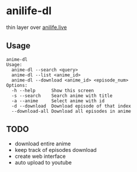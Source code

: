 # anilife-dl

thin layer over [anilife.live](https://anilife.live/)

## Usage

```
anime-dl
Usage:
  anime-dl --search <query>
  anime-dl --list <anime_id>
  anime-dl --download <anime_id> <episode_num>
Options:
  -h --help      Show this screen
  -s --search    Search anime with title
  -a --anime     Select anime with id
  -d --download  Download episode of that index
  --download-all Download all episodes in anime
```

## TODO

- download entire anime
- keep track of episodes download
- create web interface
- auto upload to youtube